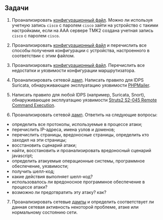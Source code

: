 ## Задачи

1. Проанализировать [конфигурационный файл](labs/config1.conf). Можно ли используя учетную запись `cisco` с паролем `cisco`
зайти на устройство с такими настройками, если на AAA сервере TMK2 создана учетная запись `cisco` с паролем `cisco`.

2. Проанализировать [конфигурационный файл](labs/config2.conf) и перечислить все способы получения конфигурации с устройства,
настроенного в соответствии с этим файлом.

3. Проанализировать [конфигурационный файл](labs/config3.conf). Перечислить все недостатки и уязвимости конфигурации маршрутизатора.

4. Проанализировать сетевой [дамп](labs/phpmailer.pcapng). Написать правило для IDPS Suricata, обнаруживающее эксплуатацию уязвимости [PHPMailer](https://github.com/opsxcq/exploit-CVE-2016-10033).

5. Написать правило для любой IDPS (например, Suricata, Snort), обнаруживающее эксплуатацию уязвимости [Struts2 S2-045 Remote Command Execution](https://packetstormsecurity.com/files/141494/Struts2-S2-045-Remote-Command-Execution.html).

6. Проанализировать сетевой [дамп](labs/suspicious-time.pcap). Ответить на следующие вопросы:
  - определить все протоколы, используемые в процессе атаки;
  - перечислить IP-адреса, имена узлов и доменов;
  - перечислить страницы, вредоносные страницы, определить кто заходил на эти страницы;
  - восстановить сценарий атаки;
  - найти, восстановить и проанализировать вредоносный сценарий javascript;
  - определить атакуемые операционные системы, программное обеспечение, уязвимости;
  - получить шелл-код;
  - какие действия выполняет шелл-код?
  - использовалось ли вредоносное программное обеспечение в процессе атаки? 
  - возможно ли предотвратить эту атаку? как?
    
7. Проанализировать сетевые [дампы](labs/attack_dumps/) и определить соответствует ли данная сетевая активность некоторой проблеме, атаке или нормальному состоянию сети.
